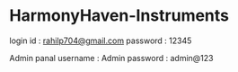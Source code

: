 # HarmonyHaven-Instruments

login id : rahilp704@gmail.com
password : 12345

Admin panal 
username : Admin
password : admin@123
